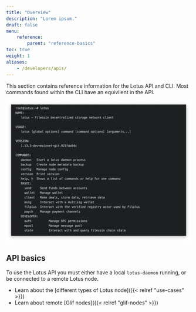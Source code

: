 ```yaml
---
title: "Overview"
description: "Lorem ipsum."
draft: false
menu:
    reference:
        parent: "reference-basics"
toc: true
weight: 1
aliases:
    - /developers/apis/
---
```


This section contains reference information for the Lotus API and CLI. Most commands found within the CLI have an equivilent in the API. 

![](lotus-terminal-screenshot.png)

## API basics

To use the Lotus API you must either have a local `lotus-daemon` running, or be connected to a remote Lotus node.

- Learn about the [different types of Lotus node]({{< relref "use-cases" >}})
- Learn about remote [Glif nodes]({{< relref "glif-nodes" >}})
